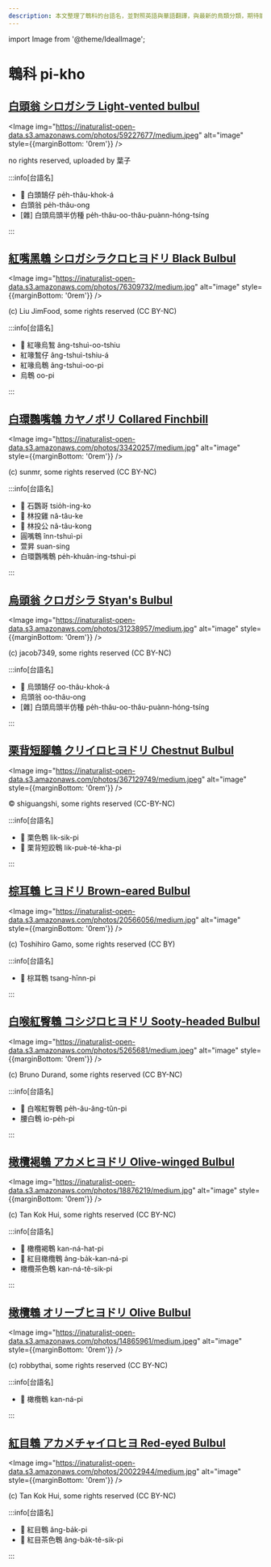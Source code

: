 ```yaml
---
description: 本文整理了鵯科的台語名，並對照英語與華語翻譯，與最新的鳥類分類，期待能夠供未來的台語鳥類圖鑑當作參考
---
```


import Image from '@theme/IdealImage';

# 鵯科 pi-kho

## [白頭翁 シロガシラ Light-vented bulbul](https://ebird.org/species/livbul1)

<Image img="https://inaturalist-open-data.s3.amazonaws.com/photos/59227677/medium.jpeg" alt="image" style={{marginBottom: '0rem'}} />

<p className="image-caption">
no rights reserved, uploaded by 葉子
</p>

:::info[台語名]

- 🎯 白頭鵠仔 pe̍h-thâu-khok-á
- 白頭翁 pe̍h-thâu-ong
- [雜] 白頭烏頭半仿種 pe̍h-thâu-oo-thâu-puànn-hóng-tsíng

:::

## [紅嘴黑鵯 シロガシラクロヒヨドリ Black Bulbul](https://ebird.org/species/blabul1)

<Image img="https://inaturalist-open-data.s3.amazonaws.com/photos/76309732/medium.jpg" alt="image" style={{marginBottom: '0rem'}} />

<p className="image-caption">
(c) Liu JimFood, some rights reserved (CC BY-NC)
</p>

:::info[台語名]

- 🎯 紅喙烏鶖 âng-tshuì-oo-tshiu
- 紅喙鶖仔 âng-tshuì-tshiu-á
- 紅喙烏鵯 âng-tshuì-oo-pi
- 烏鵯 oo-pi

:::

## [白環鸚嘴鵯 カヤノボリ Collared Finchbill](https://ebird.org/species/colfin1)

<Image img="https://inaturalist-open-data.s3.amazonaws.com/photos/33420257/medium.jpg" alt="image" style={{marginBottom: '0rem'}} />

<p className="image-caption">
(c) sunmr, some rights reserved (CC BY-NC)
</p>

:::info[台語名]

- 🎯 石鸚哥 tsio̍h-ing-ko
- 🎯 林投雞 nâ-tâu-ke
- 🎯 林投公 nâ-tâu-kong
- 圓嘴鵯 înn-tshuì-pi
- 萱昇 suan-sing
- 白環鸚嘴鵯 pe̍h-khuân-ing-tshuì-pi

:::

## [烏頭翁 クロガシラ Styan's Bulbul](https://ebird.org/species/stybul1)

<Image img="https://inaturalist-open-data.s3.amazonaws.com/photos/31238957/medium.jpg" alt="image" style={{marginBottom: '0rem'}} />

<p className="image-caption">
(c) jacob7349, some rights reserved (CC BY-NC)
</p>

:::info[台語名]

- 🎯 烏頭鵠仔 oo-thâu-khok-á
- 烏頭翁 oo-thâu-ong
- [雜] 白頭烏頭半仿種 pe̍h-thâu-oo-thâu-puànn-hóng-tsíng

:::

## [栗背短腳鵯 クリイロヒヨドリ Chestnut Bulbul](https://ebird.org/species/chebul1)

<Image img="https://inaturalist-open-data.s3.amazonaws.com/photos/367129749/medium.jpeg" alt="image" style={{marginBottom: '0rem'}} />

<p className="image-caption">
© shiguangshi, some rights reserved (CC-BY-NC)
</p>

:::info[台語名]

- 🎯 栗色鵯 lik-sik-pi
- 🎯 栗背短跤鵯 lik-puè-té-kha-pi

:::

## [棕耳鵯 ヒヨドリ Brown-eared Bulbul](https://ebird.org/species/brebul1)

<Image img="https://inaturalist-open-data.s3.amazonaws.com/photos/20566056/medium.jpg" alt="image" style={{marginBottom: '0rem'}} />

<p className="image-caption">
(c) Toshihiro Gamo, some rights reserved (CC BY)
</p>

:::info[台語名]

- 🎯 棕耳鵯 tsang-hīnn-pi

:::

## [白喉紅臀鵯 コシジロヒヨドリ Sooty-headed Bulbul](https://ebird.org/species/sohbul1)

<Image img="https://inaturalist-open-data.s3.amazonaws.com/photos/5265681/medium.jpeg" alt="image" style={{marginBottom: '0rem'}} />

<p className="image-caption">
(c) Bruno Durand, some rights reserved (CC BY-NC)
</p>

:::info[台語名]

- 🎯 白喉紅臀鵯 pe̍h-âu-âng-tûn-pi
- 腰白鵯 io-pe̍h-pi

:::

## [橄欖褐鵯 アカメヒヨドリ Olive-winged Bulbul](https://ebird.org/species/olwbul1)

<Image img="https://inaturalist-open-data.s3.amazonaws.com/photos/18876219/medium.jpg" alt="image" style={{marginBottom: '0rem'}} />

<p className="image-caption">
(c) Tan Kok Hui, some rights reserved (CC BY-NC)
</p>

:::info[台語名]

- 🎯 橄欖褐鵯 kan-ná-hat-pi
- 🎯 紅目橄欖鵯 âng-ba̍k-kan-ná-pi
- 橄欖茶色鵯 kan-ná-tê-sik-pi

:::

## [橄欖鵯 オリーブヒヨドリ Olive Bulbul](https://ebird.org/species/olibul1)

<Image img="https://inaturalist-open-data.s3.amazonaws.com/photos/14865961/medium.jpeg" alt="image" style={{marginBottom: '0rem'}} />

<p className="image-caption">
(c) robbythai, some rights reserved (CC BY-NC)
</p>

:::info[台語名]

- 🎯 橄欖鵯 kan-ná-pi

:::

## [紅目鵯 アカメチャイロヒヨ Red-eyed Bulbul](https://ebird.org/species/reebul1)

<Image img="https://inaturalist-open-data.s3.amazonaws.com/photos/20022944/medium.jpg" alt="image" style={{marginBottom: '0rem'}} />

<p className="image-caption">
(c) Tan Kok Hui, some rights reserved (CC BY-NC)
</p>

:::info[台語名]

- 🎯 紅目鵯 âng-ba̍k-pi
- 🎯 紅目茶色鵯 âng-ba̍k-tê-sik-pi

:::
